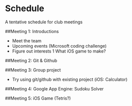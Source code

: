 Schedule
========
A tentative schedule for club meetings

##Meeting 1: Introductions
* Meet the team
* Upcoming events (Microsoft coding challenge)
* Figure out interests
     1  What iOS game to make?

##Meeting 2: Git & Github

##Meeting 3: Group project
* Try using git/github with existing project (iOS: Calculator)

##Meeting 4: Google App Engine: Sudoku Solver

##Meeting 5: iOS Game (Tetris?)

 


